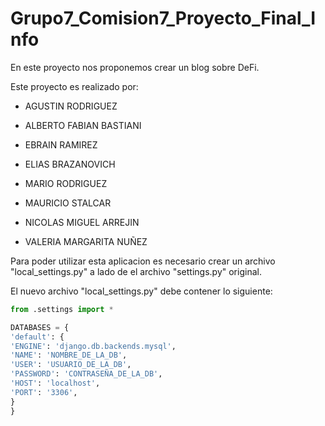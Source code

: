 # Grupo7_Comision7_Proyecto_Final_Info

En este proyecto nos proponemos crear un blog sobre DeFi.

Este proyecto es realizado por:

- AGUSTIN RODRIGUEZ

- ALBERTO FABIAN BASTIANI

- EBRAIN RAMIREZ

- ELIAS BRAZANOVICH

- MARIO RODRIGUEZ

- MAURICIO STALCAR

- NICOLAS MIGUEL ARREJIN

- VALERIA MARGARITA NUÑEZ

Para poder utilizar esta aplicacion es necesario crear un archivo "local_settings.py" a lado de el archivo "settings.py" original.

El nuevo archivo "local_settings.py" debe contener lo siguiente:

```python
from .settings import *

DATABASES = {
'default': {
'ENGINE': 'django.db.backends.mysql',
'NAME': 'NOMBRE_DE_LA_DB',
'USER': 'USUARIO_DE_LA_DB',
'PASSWORD': 'CONTRASEÑA_DE_LA_DB',
'HOST': 'localhost',
'PORT': '3306',
}
}
```
